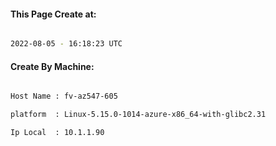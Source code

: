 
   
#### This Page Create at:

```bash

2022-08-05 - 16:18:23 UTC

```

#### Create By Machine:

```bash

Host Name : fv-az547-605

platform  : Linux-5.15.0-1014-azure-x86_64-with-glibc2.31

Ip Local  : 10.1.1.90

```

